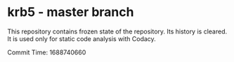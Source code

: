 # krb5 - master branch

This repository contains frozen state of the repository.
Its history is cleared. It is used only for static code
analysis with Codacy.

Commit Time: 1688740660